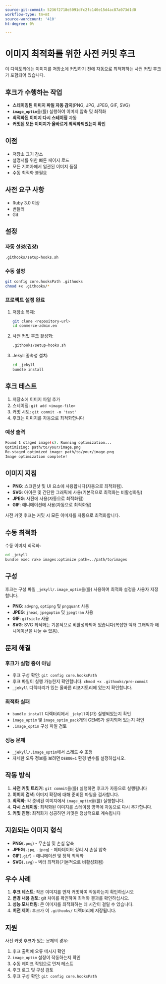 ```yaml
---
source-git-commit: 5236f2718e5091dfc2fc140e15d4ac87a073d1d0
workflow-type: tm+mt
source-wordcount: '410'
ht-degree: 0%

---
```

# 이미지 최적화를 위한 사전 커밋 후크

이 디렉토리에는 이미지를 저장소에 커밋하기 전에 자동으로 최적화하는 사전 커밋 후크가 포함되어 있습니다.

## 후크가 수행하는 작업

- **스테이징된 이미지 파일 자동 감지**(PNG, JPG, JPEG, GIF, SVG)
- **`image_optim`**&#x200B;을(를) 실행하여 이미지 압축 및 최적화
- **최적화된 이미지 다시 스테이징** 자동
- **커밋된 모든 이미지가 올바르게 최적화되었는지 확인**

## 이점

- 저장소 크기 감소
- 설명서를 위한 빠른 페이지 로드
- 모든 기여자에서 일관된 이미지 품질
- 수동 최적화 불필요

## 사전 요구 사항

- Ruby 3.0 이상
- 번들러
- Git

## 설정

### 자동 설정(권장)

```bash
.githooks/setup-hooks.sh
```

### 수동 설정

```bash
git config core.hooksPath .githooks
chmod +x .githooks/*
```

### 프로젝트 설정 완료

1. 저장소 복제:

   ```bash
   git clone <repository-url>
   cd commerce-admin.en
   ```

2. 사전 커밋 후크 활성화:

   ```bash
   .githooks/setup-hooks.sh
   ```

3. Jekyll 종속성 설치:

   ```bash
   cd _jekyll
   bundle install
   ```

## 후크 테스트

1. 저장소에 이미지 파일 추가
2. 스테이징: `git add <image-file>`
3. 커밋 시도: `git commit -m 'test'`
4. 후크는 이미지를 자동으로 최적화합니다

### 예상 출력

```bash
Found 1 staged image(s). Running optimization...
Optimizing: path/to/your/image.png
Re-staged optimized image: path/to/your/image.png
Image optimization complete!
```

## 이미지 지침

- **PNG**: 스크린샷 및 UI 요소에 사용합니다(자동으로 최적화됨).
- **SVG**: 아이콘 및 간단한 그래픽에 사용(기본적으로 최적화는 비활성화됨)
- **JPEG**: 사진에 사용(자동으로 최적화됨)
- **GIF**: 애니메이션에 사용(자동으로 최적화됨)

사전 커밋 후크는 커밋 시 모든 이미지를 자동으로 최적화합니다.

## 수동 최적화

수동 이미지 최적화:

```bash
cd _jekyll
bundle exec rake images:optimize path=../path/to/images
```

## 구성

후크는 구성 파일 `_jekyll/.image_optim`을(를) 사용하여 최적화 설정을 사용자 지정합니다.

- **PNG**: `advpng`, `optipng` 및 `pngquant` 사용
- **JPEG**: `jhead`, `jpegoptim` 및 `jpegtran` 사용
- **GIF**: `gifsicle` 사용
- **SVG**: SVG 최적화는 기본적으로 비활성화되어 있습니다(복잡한 벡터 그래픽과 애니메이션을 나눌 수 있음).

## 문제 해결

### 후크가 실행 중이 아님

- 후크 구성 확인: `git config core.hooksPath`
- 후크 파일이 실행 가능한지 확인합니다. `chmod +x .githooks/pre-commit`
- `_jekyll` 디렉터리가 있는 올바른 리포지토리에 있는지 확인합니다.

### 최적화 실패

- `bundle install` 디렉터리에서 `_jekyll`이(가) 실행되었는지 확인
- `image_optim` 및 `image_optim_pack`개의 GEMS가 설치되어 있는지 확인
- `.image_optim` 구성 파일 검토

### 성능 문제

- `_jekyll/.image_optim`에서 스레드 수 조정
- 자세한 오류 정보를 보려면 `DEBUG=1` 환경 변수를 설정하십시오.

## 작동 방식

1. **사전 커밋 트리거**: `git commit`을(를) 실행하면 후크가 자동으로 실행됩니다
2. **이미지 검색**: 이미지 확장에 대해 준비된 파일을 검사합니다.
3. **최적화**: 각 준비된 이미지에서 `image_optim`을(를) 실행합니다.
4. **다시 스테이징**: 최적화된 이미지를 스테이징 영역에 자동으로 다시 추가합니다.
5. **커밋 진행**: 최적화가 성공하면 커밋은 정상적으로 계속됩니다

## 지원되는 이미지 형식

- **PNG**(`.png`) - 무손실 및 손실 압축
- **JPEG**(`.jpg`, `.jpeg`) - 메타데이터 정리 시 손실 압축
- **GIF**(`.gif`) - 애니메이션 및 정적 최적화
- **SVG**(`.svg`) - 벡터 최적화(기본적으로 비활성화됨)

## 우수 사례

1. **후크 테스트**: 작은 이미지를 먼저 커밋하여 작동하는지 확인하십시오
2. **변경 내용 검토**: git 차이를 확인하여 최적화 결과를 확인하십시오.
3. **성능 모니터링**: 큰 이미지를 최적화하는 데 시간이 걸릴 수 있습니다.
4. **버전 제어**: 후크가 이 `.githooks/` 디렉터리에 저장됩니다.

## 지원

사전 커밋 후크가 있는 문제의 경우:

1. 후크 출력에 오류 메시지 확인
2. `image_optim` 설정이 작동하는지 확인
3. 수동 레이크 작업으로 먼저 테스트
4. 후크 로그 및 구성 검토
5. 후크 구성 확인: `git config core.hooksPath`
